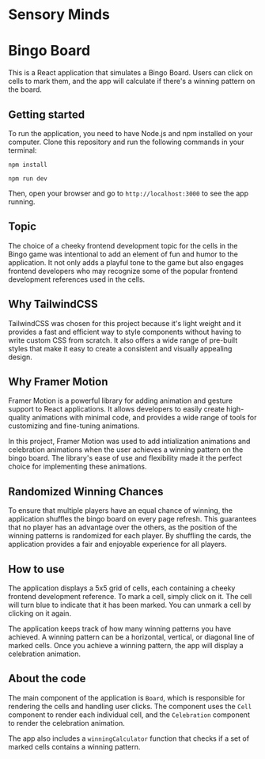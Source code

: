 # Sensory Minds

# Bingo Board

This is a React application that simulates a Bingo Board. Users can click on cells to mark them, and the app will calculate if there's a winning pattern on the board.

## Getting started

To run the application, you need to have Node.js and npm installed on your computer. Clone this repository and run the following commands in your terminal:

`npm install`

`npm run dev` 

Then, open your browser and go to `http://localhost:3000` to see the app running.

## Topic

The choice of a cheeky frontend development topic for the cells in the Bingo game was intentional to add an element of fun and humor to the application. It not only adds a playful tone to the game but also engages frontend developers who may recognize some of the popular frontend development references used in the cells.

## Why TailwindCSS

TailwindCSS was chosen for this project because it's light weight and it provides a fast and efficient way to style components without having to write custom CSS from scratch. It also offers a wide range of pre-built styles that make it easy to create a consistent and visually appealing design.


## Why Framer Motion

Framer Motion is a powerful library for adding animation and gesture support to React applications. It allows developers to easily create high-quality animations with minimal code, and provides a wide range of tools for customizing and fine-tuning animations.

In this project, Framer Motion was used to add intialization animations and celebration animations when the user achieves a winning pattern on the bingo board. The library's ease of use and flexibility made it the perfect choice for implementing these animations.

## Randomized Winning Chances

To ensure that multiple players have an equal chance of winning, the application shuffles the bingo board on every page refresh. This guarantees that no player has an advantage over the others, as the position of the winning patterns is randomized for each player. By shuffling the cards, the application provides a fair and enjoyable experience for all players.


## How to use

The application displays a 5x5 grid of cells, each containing a cheeky frontend development reference. 
To mark a cell, simply click on it. The cell will turn blue to indicate that it has been marked. You can unmark a cell by clicking on it again.

The application keeps track of how many winning patterns you have achieved. A winning pattern can be a horizontal, vertical, or diagonal line of marked cells. Once you achieve a winning pattern, the app will display a celebration animation.

## About the code

The main component of the application is `Board`, which is responsible for rendering the cells and handling user clicks. The component uses the `Cell` component to render each individual cell, and the `Celebration` component to render the celebration animation.

The app also includes a `winningCalculator` function that checks if a set of marked cells contains a winning pattern.
